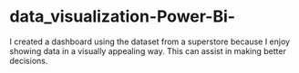 # data_visualization-Power-Bi-
I created a dashboard using the dataset from a superstore because I enjoy showing data in a visually appealing way. This can assist in making better decisions.
